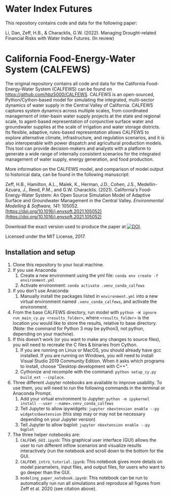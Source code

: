 # Water Index Futures
This repository contains code and data for the following paper:

Li, Dan, Zeff, H.B., & Characklis, G.W. (2022). Managing Drought-related Financial Risks with Water Index Futures. (In review)


# California Food-Energy-Water System (CALFEWS)
The original repository contains all code and data for the California Food-Energy-Water System (CALFEWS) can be found on https://github.com/hbz5000/CALFEWS.
CALFEWS is an open-sourced, Python/Cython-based model for simulating the integrated, multi-sector dynamics of water supply in the Central Valley of California.  CALFEWS captures system dynamics across multiple scales, from coordinated management of inter-basin water supply projects at the state and regional scale, to agent-based representation of conjunctive surface water and groundwater supplies at the scale of irrigation and water storage districts. Its flexible, adaptive, rules-based representation allows CALFEWS to explore alternative climate, infrastructure, and regulation scenarios, and it is also interoperable with power dispatch and agricultural production models. This tool can provide decision-makers and analysts with a platform to generate a wide range of internally consistent scenarios for the integrated management of water supply, energy generation, and food production.

More information on the CALFEWS model, and comparison of model output to historical data, can be found in the following manuscript:

Zeff, H.B., Hamilton, A.L., Malek, K., Herman, J.D., Cohen, J.S., Medellin-Azuara, J., Reed, P.M., and G.W. Characklis. (2021). California's Food-Energy-Water System: An Open Source Simulation Model of Adaptive Surface and Groundwater Management in the Central Valley. *Environmental Modelling & Software, 141*: 105052. [https://doi.org/10.1016/j.envsoft.2021.105052](https://doi.org/10.1016/j.envsoft.2021.105052) 

Download the exact version used to produce the paper at [![DOI](https://zenodo.org/badge/DOI/10.5281/zenodo.4091708.svg)](https://doi.org/10.5281/zenodo.4091708).

Licensed under the MIT License, 2017.

## Installation and setup
1. Clone this repository to your local machine.
1. If you use Anaconda:
    1. Create a new environment using the yml file: ``conda env create -f environment.yml``
    1. Activate environment: ``conda activate .venv_conda_calfews``
1. If you don't use Anaconda:
    1. Manually install the packages listed in ``environment.yml`` into a new virtual environment named ``.venv_conda_calfews``, and activate the environment.
1. From the base CALFEWS directory, run model with ``python -W ignore run_main_cy.py <results_folder>``, where ``<results_folder>`` is the location you would like to store the results, relative to base directory. (Note: the command for Python 3 may be python3, not python, depending on your machine).
1. If this doesn't work (or you want to make any changes to source files), you will need to recreate the C files & binaries from Cython. 
    1. If you are running on Linux or MacOS, you should already have gcc installed. If you are running on Windows, you will need to install Visual Studio 2019 Community Edition. When it asks which programs to install, choose "Desktop development with C++".
    1. Cythonize and recompile with the command: ``python setup_cy.py build_ext --inplace``.
1. Three different Jupyter notebooks are available to improve usability. To use them, you will need to run the following commands in the terminal or Anaconda Prompt.
    1. Add your virtual environment to Jupyter: ``python -m ipykernel install --user --name=.venv_conda_calfews``
    1. Tell Jupyter to allow ipywidgets: ``jupyter nbextension enable --py widgetsnbextension`` (this step may or may not be necessary depending on your Jupyter version)
    1. Tell Jupyter to allow bqplot: ``jupyter nbextension enable --py bqplot``
1. The three helper notebooks are:
    1. ``CALFEWS_GUI.ipynb``: This graphical user interface (GUI) allows the user to run different inflow scenarios and visualize results interactively (run the notebook and scroll down to the bottom for the GUI.
    1. ``CALFEWS_intro_tutorial.ipynb``: This notebook gives more details on model parameters, input files, and output files, for users who want to go deeper than the GUI.
    1. ``modeling_paper_notebook.ipynb``: This notebook can be run to automatically run run all simulations and reproduce all figures from Zeff et al. 2020 (see citation above).
